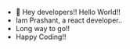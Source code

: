 - 👋 Hey developers!! Hello World!!
- Iam Prashant, a react developer..
- Long way to go!!
- Happy Coding!!

<!---
Prash1498/Prash1498 is a ✨ special ✨ repository because its `README.md` (this file) appears on your GitHub profile.
You can click the Preview link to take a look at your changes.
--->
